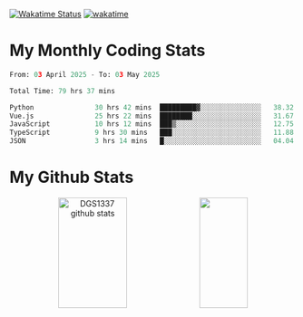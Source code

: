 [![Wakatime Status](https://github.com/noopurphalak/noopurphalak/workflows/wakatime-status-update/badge.svg)](https://github.com/noopurphalak/noopurphalak/actions/workflows/main.yml)
[![wakatime](https://wakatime.com/badge/user/80ace140-ef40-4fdd-b8ed-f3be3d2e1aea.svg)](https://wakatime.com/@80ace140-ef40-4fdd-b8ed-f3be3d2e1aea)

# My Monthly Coding Stats

<!--START_SECTION:waka-->

```python
From: 03 April 2025 - To: 03 May 2025

Total Time: 79 hrs 37 mins

Python               30 hrs 42 mins  █████████▓░░░░░░░░░░░░░░░   38.32 %
Vue.js               25 hrs 22 mins  ████████░░░░░░░░░░░░░░░░░   31.67 %
JavaScript           10 hrs 12 mins  ███▒░░░░░░░░░░░░░░░░░░░░░   12.75 %
TypeScript           9 hrs 30 mins   ███░░░░░░░░░░░░░░░░░░░░░░   11.88 %
JSON                 3 hrs 14 mins   █░░░░░░░░░░░░░░░░░░░░░░░░   04.04 %
```

<!--END_SECTION:waka-->

# My Github Stats
<div style="text-align: center;">
  <img width="49%" height="195px" src="https://github-readme-stats-sigma-five.vercel.app/api?username=noopurphalak&show_icons=true&count_private=true&hide_border=true&title_color=00FFFF&icon_color=00FFFF&text_color=00FFFF&bg_color=0d1117" alt="DGS1337 github stats" />
  <img width="41%" height="195px" src="https://github-readme-stats-sigma-five.vercel.app/api/top-langs/?username=noopurphalak&layout=compact&hide_border=true&title_color=00FFFF&text_color=00FFFF&bg_color=0d1117" />
</div>
